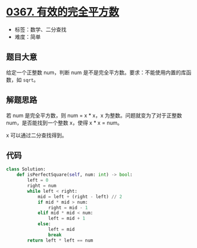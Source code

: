 # [0367. 有效的完全平方数](https://leetcode.cn/problems/valid-perfect-square/)

- 标签：数学、二分查找
- 难度：简单

## 题目大意

给定一个正整数 num，判断 num 是不是完全平方数。要求：不能使用内置的库函数，如 `sqrt`。

## 解题思路

若 num 是完全平方数，则 num = x * x，x 为整数。问题就变为了对于正整数 num，是否能找到一个整数 x，使得 x * x = num。

x 可以通过二分查找得到。

## 代码

```python
class Solution:
    def isPerfectSquare(self, num: int) -> bool:
        left = 0
        right = num
        while left < right:
            mid = left + (right - left) // 2
            if mid * mid > num:
                right = mid - 1
            elif mid * mid < num:
                left = mid + 1
            else:
                left = mid
                break
        return left * left == num
```

